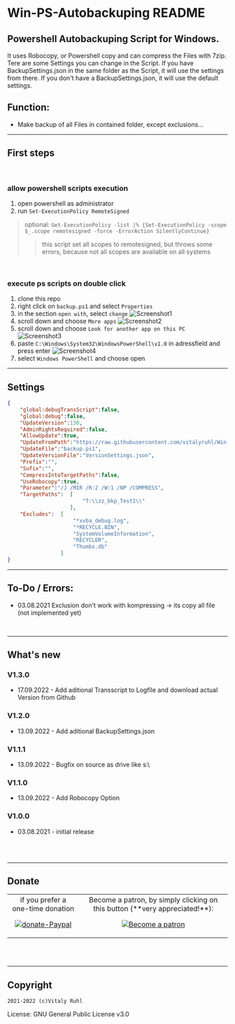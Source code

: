 # Win-PS-Autobackuping README

<!-- markdownlint-disable MD033 -->
<!-- markdownlint-disable MD001 -->
<!-- markdownlint-disable MD013 -->
<!-- markdownlint-disable MD025 -->
<!-- markdownlint-disable MD026 -->

## Powershell Autobackuping Script for Windows. 

It uses Robocopy, or Powershell copy and can compress the Files with 7zip. Tere are some Settings you can change in the Script. If you have BackupSettings.json in the same folder as the Script, it will use the settings from there. If you don't have a BackupSettings.json, it will use the default settings.

## Function:

- Make backup of all Files in contained folder, except exclusions...

---

## First steps

<br>

### allow powershell scripts execution

1. open powershell as administrator
2. run `Set-ExecutionPolicy RemoteSigned`

>optional: `Get-ExecutionPolicy -list |% {Set-ExecutionPolicy -scope $_.scope remotesigned -force -ErrorAction SilentlyContinue}` 
>>this script set all scopes to remotesigned, but throws some errors, because not all scopes are available on all systems

<br>

### execute ps scripts on double click

1. clone this repo
2. right click on `backup.ps1` and select `Properties`
3. in the section `open with`, select `change` ![Screenshot1](assets/Screenshot_1.jpg)
4. scroll down and choose `More apps` ![Screenshot2](assets/Screenshot_2.jpg)
5. scroll down and choose `Look for another app on this PC` ![Screenshot3](assets/Screenshot_3.jpg)
6. paste `C:\Windows\System32\WindowsPowerShell\v1.0` in adressfield and press enter ![Screenshot4](assets/Screenshot_4.jpg)
7. select `Windows PowerShell` and choose open

---

## Settings

```json
{
    "global:debugTransScript":false,
    "global:debug":false,
    "UpdateVersion":130,
    "AdminRightsRequired":false,
    "AllowUpdate":true,
    "UpdateFromPath":"https://raw.githubusercontent.com/vitalyruhl/Win-PS-Autobackuping/master",
    "UpdateFile":"backup.ps1",
    "UpdateVersionFile":"VersionSettings.json",
    "Prefix":"",
    "Sufix":"",
    "CompressIntoTargetPaths":false,
    "UseRobocopy":true,
    "Parameter":"/J /MIR /R:2 /W:1 /NP /COMPRESS",
    "TargetPaths":  [
                        "T:\\zz_bkp_Test1\\"
                    ],
    "Excludes":  [
                     "*xvba_debug.log",
                     "*RECYCLE.BIN",
                     "SystemVolumeInformation",
                     "RECYCLER",
                     "Thumbs.db"
                 ]
}
```

---

## To-Do / Errors: 

 - 03.08.2021 Exclusion don't work with kompressing -> its copy all file (not implemented yet)

<br>

---

## What's new

### V1.3.0

- 17.09.2022 - Add aditional Transscript to Logfile and download actual Version from Github 

### V1.2.0

- 13.09.2022 - Add aditional BackupSettings.json 

### V1.1.1

- 13.09.2022 - Bugfix on source as drive like s:\

### V1.1.0

- 13.09.2022 - Add Robocopy Option

### V1.0.0

- 03.08.2021 - initial release


<br>
<br>

---

## Donate

<table align="center" width="100%" border="0" bgcolor:=#3f3f3f>
<tr align="center">
<td align="center">  
if you prefer a one-time donation

[![donate-Paypal](https://www.paypalobjects.com/en_US/i/btn/btn_donateCC_LG.gif)](https://paypal.me/FamilieRuhl)

</td>

<td align="center">  
Become a patron, by simply clicking on this button (**very appreciated!**):

[![Become a patron](https://c5.patreon.com/external/logo/become_a_patron_button.png)](https://www.patreon.com/join/6555448/checkout?ru=undefined)

</td>
</tr>
</table>

<br>
<br>

---

## Copyright

`2021-2022 (c)Vitaly Ruhl`

License: GNU General Public License v3.0